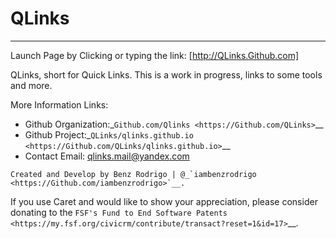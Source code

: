 # QLinks
-------------------------------
Launch Page by Clicking or typing the link: [http://QLinks.Github.com]

QLinks, short for Quick Links. This is a work in progress, links to some tools and more.

More Information Links:
-   Github Organization:_`Github.com/Qlinks <https://Github.com/QLinks>`__
-   Github Project:_`QLinks/qlinks.github.io <https://Github.com/QLinks/qlinks.github.io>`__
-   Contact Email: qlinks.mail@yandex.com
  
``Created and Develop by Benz Rodrigo | @_`iambenzrodrigo <https://Github.com/iambenzrodrigo>`__.``

If you use Caret and would like to show your appreciation, please
consider donating to the `FSF's Fund to End Software
Patents <https://my.fsf.org/civicrm/contribute/transact?reset=1&id=17>`__.
